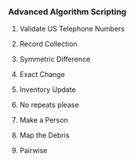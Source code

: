 
 ### Advanced Algorithm Scripting

1. Validate US Telephone Numbers 

2. Record Collection 

3. Symmetric Difference 

4. Exact Change 

5. Inventory Update

6. No repeats please 

7. Make a Person 

8. Map the Debris 

9. Pairwise
